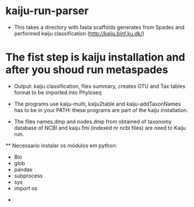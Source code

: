 # kaiju-run-parser

* This takes a directory with fasta scaffolds generates from Spades and performed kaiju classification (http://kaiju.binf.ku.dk/)
# The fist step is kaiju installation and after you shoud run metaspades

- Output: kaiju classification, files summary, creates OTU and Tax tables format to be imported into Phyloseq 
- The programs use kaiju-multi, kaiju2table and kaiju-addTaxonNames has to be in your PATH: these programs are part of the kaiju installation.

- The files names.dmp and nodes.dmp from obtained of taxonomy database of NCBI and kaiju.fmi (indexed nr ncbi files) are need to Kaiju run.

** Necessario instalar os módulos em python:
- Bio
- glob
- pandas
- subprocess
- sys
- import os
*
